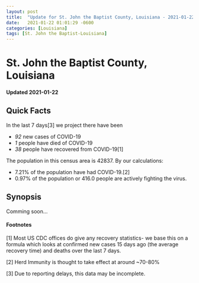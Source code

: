 ```yaml
---
layout: post
title:  "Update for St. John the Baptist County, Louisiana - 2021-01-22"
date:   2021-01-22 01:01:29 -0600
categories: [Louisiana]
tags: [St. John the Baptist-Louisiana]
---
```


# St. John the Baptist County, Louisiana
#### Updated 2021-01-22

## Quick Facts

In the last 7 days[3] we project there have been
- *92* new cases of COVID-19
- *1* people have died of COVID-19
- *38* people have recovered from COVID-19[1]

The population in this census area is 42837. By our calculations:
- 7.21% of the population have had COVID-19.[2]
- 0.97% of the population or 416.0 people are actively fighting the virus.

## Synopsis

Comming soon...


#### Footnotes

[1] Most US CDC offices do give any recovery statistics- we base this on a formula which looks at confirmed new cases
15 days ago (the average recovery time) and deaths over the last 7 days.

[2] Herd Immunity is thought to take effect at around ~70-80%

[3] Due to reporting delays, this data may be incomplete.
 
    